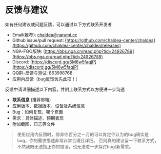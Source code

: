 # 反馈与建议

如有任何建议或问题反馈，可以通过以下方式联系开发者

* Email(推荐): [chaldea@narumi.cc](mailto:chaldea.narumi.cc)
* Github issue/pull request: [https://github.com/chaldea-center/chaldea](https://github.com/chaldea-center/chaldea/releases)
* NGA-FGO版块: [https://bbs.nga.cn/read.php?tid=24926789](https://bbs.nga.cn/read.php?tid=24926789)
* Discord: [https://discord.gg/5M6w5faqjP](https://discord.gg/5M6w5faqjP)
* QQ群-反馈与测试: 863998768
* 应用内反馈（bug反馈优先此项！）


反馈中请详细描述以下内容，并附上联系方式以方便进一步沟通

* **联系信息** (推荐邮箱)
* 应用版本、数据版本、设备及系统信息
* Bug：如何复现、哪个页面
* 需求：具体描述、预期表现
* 附加截图、日志等文件

> 使用应用内反馈时，除非你百分之一万的可以肯定你认为的bug确实是bug，你的需求描述非常非常合理且详细。
> 否则真的建议留一下联系方式，不然我既无法指正你的错误，也无法进一步探讨bug/新需求。
